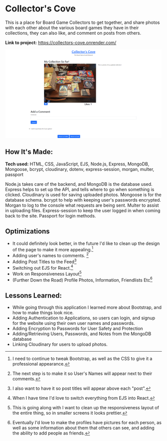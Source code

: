 # Collector's Cove

This is a place for Board Game Collectors to get together, and share photos with each other about the various board games they have in their collections, they can also like, and comment on posts from others.

**Link to project:** https://collectors-cove.onrender.com/

![alt tag](/public/imgs/collector's%20cove.png)

## How It's Made:

**Tech used:** HTML, CSS, JavaScript, EJS, Node.js, Express, MongoDB, Mongoose, bcrypt, cloudinary, dotenv, express-session, morgan, multer, passport

Node.js takes care of the backend, and MongoDB is the database used. Express helps to set up the API, and tells where to go when something is clicked. Cloudinary is used for saving uploaded photos. Mongoose is for the database schema. bcrypt to help with keeping user's passwords encrypted. Morgan to log to the console what requests are being sent. Multer to assist in uploading files. Express-session to keep the user logged in when coming back to the site. Passport for login methods.

## Optimizations

- It could definitely look better, in the future I'd like to clean up the design of the page to make it more appealing.[^1]
- Adding user's names to comments. [^2]
- Adding Post Titles to the Feed[^3]
- Switching out EJS for React.[^4]
- Work on Responsiveness Layout[^5]
- (Further Down the Road) Profile Photos, Information, Friendlists Etc[^6]

## Lessons Learned:

- While going through this application I learned more about Bootstrap, and how to make things look nice.
- Adding Authentication to Applications, so users can login, and signup for the website using their own user names and passwords.
- Adding Encryption to Passwords for User Safety and Protection
- Adding/Retrieving Users, Passwords, and Notes from the MongoDB database
- Linking Cloudinary for users to upload photos.

[^1]: I need to continue to tweak Bootstrap, as well as the CSS to give it a professional appearance.
[^2]: The next step is to make it so User's Names will appear next to their comments.
[^3]: I also want to have it so post titles will appear above each "post".
[^4]: When I have time I'd love to switch everything from EJS into React.
[^5]: This is going along with [^1] I want to clean up the responsiveness layout of the entire thing, so in smaller screens it looks prettier.
[^6]: Eventually I'd love to make the profiles have pictures for each person, as well as some information about them that others can see, and adding the ability to add people as friends.
